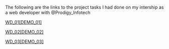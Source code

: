 The following are the links to the project tasks I had done on my intership as a web developer with @Prodigy_Infotech

[WD_01[DEMO_01]](https://github.com/Ameenaparvintm/Prodigy_Internship/tree/main/WD_01)

[WD_02[DEMO_02]](https://github.com/Ameenaparvintm/Prodigy_Internship/tree/main/WD_02)

[WD_03[DEMO_03]](https://github.com/Ameenaparvintm/Prodigy_Internship/tree/main/WD_03)
